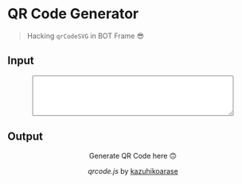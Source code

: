 ﻿# QR Code Generator

> Hacking `qrCodeSVG` in BOT Frame 😎

## Input

<div style="text-align:center;">
<textarea id="qrCodeText" rows="5" style="width:80%" oninput="document.getElementById('qrCodeCanvas').innerHTML = qrCodeSVG(this.value, 320);"></textarea>
</div>

## Output

<div style="margin:0 auto;width:50%">
<p id="qrCodeCanvas" style="text-align:center;">
    Generate QR Code here 🙃
</p>
<p style="text-align:center;">
    <em>qrcode.js</em> by
    <a href="https://github.com/kazuhikoarase/qrcode-generator">
        kazuhikoarase
    </a>
</p>
</div>
